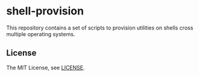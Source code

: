 # shell-provision

This repository contains a set of scripts to provision utilities on shells cross
multiple operating systems.

## License

The MIT License, see [LICENSE](./LICENSE).
